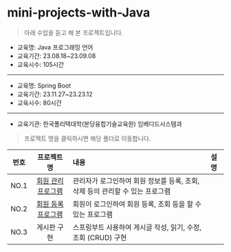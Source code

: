 # mini-projects-with-Java    

> 아래 수업을 듣고 해 본 프로젝트입니다.
- 교육명: Java 프로그래밍 언어
- 교육기간: 23.08.18~23.09.08
- 교육시수: 105시간
---
- 교육명: Spring Boot
- 교육기간: 23.11.27~23.23.12
- 교육시수: 80시간
---
- 교육기관: 한국폴리텍대학(분당융합기술교육원) 임베디드시스템과 


> 프로젝트 명을 클릭하시면 해당 폴더로 이동합니다.


|번호|프로젝트명|내용|설명|
|:---:|:---------:|:---------|:----------------|    
|NO.1|[회원 관리 프로그램](./member_management/src/com/member)|관리자가 로그인하여 회원 정보를 등록, 조회, 삭제 등의 관리할 수 있는 프로그램|
|NO.2|[회원 등록 프로그램](./member_management/src/com/login)|회원이 로그인하여 회원 등록, 조회 등을 할 수 있는 프로그램|  
|NO.3|게시판 구현|스프링부트 사용하여 게시글 작성, 읽기, 수정, 조회 (CRUD) 구현|

 
